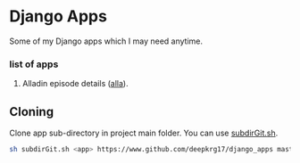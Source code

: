 # Django Apps
Some of my Django apps which I may need anytime.
### list of apps
1. Alladin episode details ([alla](https://www.github.com/deepkrg17/django_apps/tree/master/alla/)).

## Cloning 
Clone app sub-directory in project main folder. You can use [subdirGit.sh](https://gist.github.com/deepkrg17/a8deb79ba22674d884e81c6de65234d7).
```bash
sh subdirGit.sh <app> https://www.github.com/deepkrg17/django_apps master
```